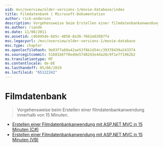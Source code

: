 ```yaml
---
uid: mvc/overview/older-versions-1/movie-database/index
title: Filmdatenbank | Microsoft-Dokumentation
author: rick-anderson
description: Vorgehensweise beim Erstellen einer filmdatenbankanwendung innerhalb von 15 Minuten.
ms.author: riande
ms.date: 11/08/2011
ms.assetid: c4b945de-bb5c-4858-8a36-7662e02887fe
msc.legacyurl: /mvc/overview/older-versions-1/movie-database
msc.type: chapter
ms.openlocfilehash: 9e03f7a60a42ae53f6b1454cc39378439a243374
ms.sourcegitcommit: 51b01b6ff8edde57d8243e4da28c9f1e7f1962b2
ms.translationtype: MT
ms.contentlocale: de-DE
ms.lasthandoff: 05/06/2019
ms.locfileid: "65122242"
---
```

# <a name="movie-database"></a>Filmdatenbank

> Vorgehensweise beim Erstellen einer filmdatenbankanwendung innerhalb von 15 Minuten.

- [Erstellen einer Filmdatenbankanwendung mit ASP.NET MVC in 15 Minuten (C#)](create-a-movie-database-application-in-15-minutes-with-asp-net-mvc-cs.md)
- [Erstellen einer Filmdatenbankanwendung mit ASP.NET MVC in 15 Minuten (VB)](create-a-movie-database-application-in-15-minutes-with-asp-net-mvc-vb.md)
